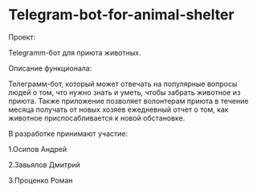 # Telegram-bot-for-animal-shelter
Проект:

Telegramm-бот для приюта животных.

Описание функционала:

Телеграмм-бот, который может отвечать на популярные вопросы людей о том, что нужно знать и уметь, чтобы забрать животное из приюта.
Также приложение позволяет волонтерам приюта в течение месяца получать от новых хозяев ежедневный отчет о том, как животное приспосабливается к новой обстановке. 

В разработке принимают участие:

1.Осипов Андрей

2.Завьялов Дмитрий

3.Проценко Роман
 
